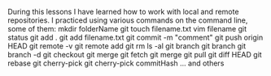 During this lessons I have learned how to work with local and remote repositories.
 I practiced using various commands on the command line, some of them:
mkdir folderName
git touch filename.txt
vim filename
git status
git add .
git add filename.txt
git commit -m "comment"
git push origin HEAD
git remote -v
git remote add <Name> <url>
git rm <Name>
ls -al
git branch
git branch <branchName>
git branch -d <branchName>
git checkout <branchName>
git merge <branchName>
git fetch
git merge git pull
git diff HEAD
git rebase
git cherry-pick
git cherry-pick commitHash
... and others
